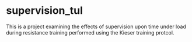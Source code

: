 # supervision_tul
This is a project examining the effects of supervision upon time under load during resistance training performed using the Kieser training protcol.
